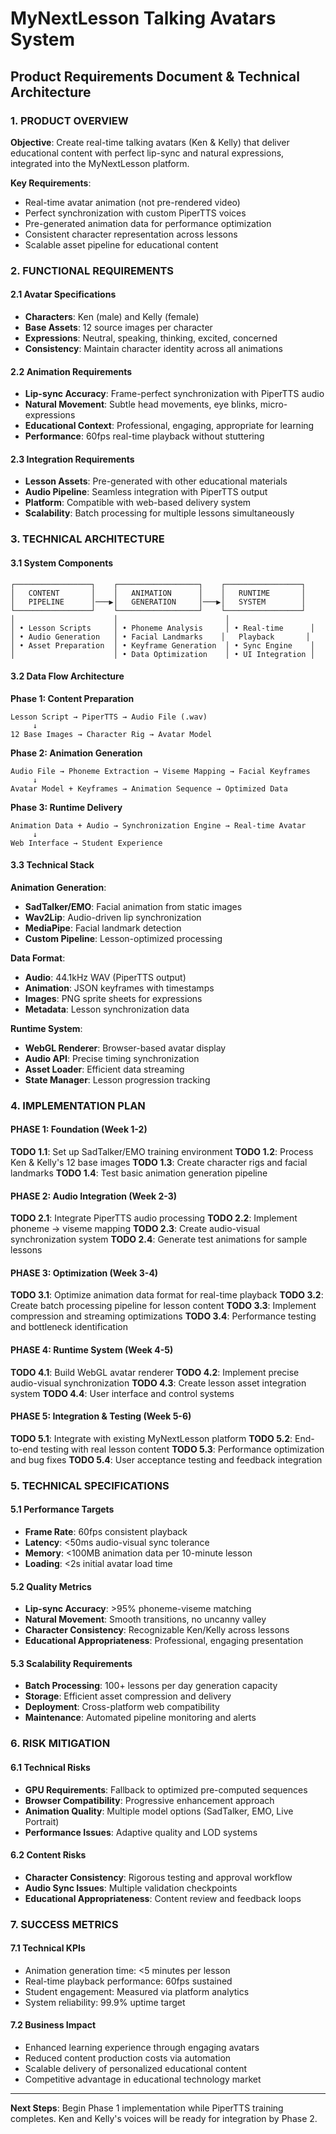 # MyNextLesson Talking Avatars System
## Product Requirements Document & Technical Architecture

### 1. PRODUCT OVERVIEW

**Objective**: Create real-time talking avatars (Ken & Kelly) that deliver educational content with perfect lip-sync and natural expressions, integrated into the MyNextLesson platform.

**Key Requirements**:
- Real-time avatar animation (not pre-rendered video)
- Perfect synchronization with custom PiperTTS voices
- Pre-generated animation data for performance optimization
- Consistent character representation across lessons
- Scalable asset pipeline for educational content

### 2. FUNCTIONAL REQUIREMENTS

#### 2.1 Avatar Specifications
- **Characters**: Ken (male) and Kelly (female) 
- **Base Assets**: 12 source images per character
- **Expressions**: Neutral, speaking, thinking, excited, concerned
- **Consistency**: Maintain character identity across all animations

#### 2.2 Animation Requirements
- **Lip-sync Accuracy**: Frame-perfect synchronization with PiperTTS audio
- **Natural Movement**: Subtle head movements, eye blinks, micro-expressions
- **Educational Context**: Professional, engaging, appropriate for learning
- **Performance**: 60fps real-time playback without stuttering

#### 2.3 Integration Requirements
- **Lesson Assets**: Pre-generated with other educational materials
- **Audio Pipeline**: Seamless integration with PiperTTS output
- **Platform**: Compatible with web-based delivery system
- **Scalability**: Batch processing for multiple lessons simultaneously

### 3. TECHNICAL ARCHITECTURE

#### 3.1 System Components

```
┌─────────────────┐    ┌──────────────────┐    ┌─────────────────┐
│   CONTENT       │    │   ANIMATION      │    │   RUNTIME       │
│   PIPELINE      │───▶│   GENERATION     │───▶│   SYSTEM        │
└─────────────────┘    └──────────────────┘    └─────────────────┘
│                      │                        │
│ • Lesson Scripts     │ • Phoneme Analysis     │ • Real-time      │
│ • Audio Generation   │ • Facial Landmarks    │   Playback       │
│ • Asset Preparation  │ • Keyframe Generation  │ • Sync Engine    │
│                      │ • Data Optimization    │ • UI Integration │
```

#### 3.2 Data Flow Architecture

**Phase 1: Content Preparation**
```
Lesson Script → PiperTTS → Audio File (.wav)
     ↓
12 Base Images → Character Rig → Avatar Model
```

**Phase 2: Animation Generation**
```
Audio File → Phoneme Extraction → Viseme Mapping → Facial Keyframes
     ↓
Avatar Model + Keyframes → Animation Sequence → Optimized Data
```

**Phase 3: Runtime Delivery**
```
Animation Data + Audio → Synchronization Engine → Real-time Avatar
     ↓
Web Interface → Student Experience
```

#### 3.3 Technical Stack

**Animation Generation**:
- **SadTalker/EMO**: Facial animation from static images
- **Wav2Lip**: Audio-driven lip synchronization
- **MediaPipe**: Facial landmark detection
- **Custom Pipeline**: Lesson-optimized processing

**Data Format**:
- **Audio**: 44.1kHz WAV (PiperTTS output)
- **Animation**: JSON keyframes with timestamps
- **Images**: PNG sprite sheets for expressions
- **Metadata**: Lesson synchronization data

**Runtime System**:
- **WebGL Renderer**: Browser-based avatar display
- **Audio API**: Precise timing synchronization
- **Asset Loader**: Efficient data streaming
- **State Manager**: Lesson progression tracking

### 4. IMPLEMENTATION PLAN

#### PHASE 1: Foundation (Week 1-2)
**TODO 1.1**: Set up SadTalker/EMO training environment
**TODO 1.2**: Process Ken & Kelly's 12 base images
**TODO 1.3**: Create character rigs and facial landmarks
**TODO 1.4**: Test basic animation generation pipeline

#### PHASE 2: Audio Integration (Week 2-3)
**TODO 2.1**: Integrate PiperTTS audio processing
**TODO 2.2**: Implement phoneme → viseme mapping
**TODO 2.3**: Create audio-visual synchronization system
**TODO 2.4**: Generate test animations for sample lessons

#### PHASE 3: Optimization (Week 3-4)
**TODO 3.1**: Optimize animation data format for real-time playback
**TODO 3.2**: Create batch processing pipeline for lesson content
**TODO 3.3**: Implement compression and streaming optimizations
**TODO 3.4**: Performance testing and bottleneck identification

#### PHASE 4: Runtime System (Week 4-5)
**TODO 4.1**: Build WebGL avatar renderer
**TODO 4.2**: Implement precise audio-visual synchronization
**TODO 4.3**: Create lesson asset integration system
**TODO 4.4**: User interface and control systems

#### PHASE 5: Integration & Testing (Week 5-6)
**TODO 5.1**: Integrate with existing MyNextLesson platform
**TODO 5.2**: End-to-end testing with real lesson content
**TODO 5.3**: Performance optimization and bug fixes
**TODO 5.4**: User acceptance testing and feedback integration

### 5. TECHNICAL SPECIFICATIONS

#### 5.1 Performance Targets
- **Frame Rate**: 60fps consistent playback
- **Latency**: <50ms audio-visual sync tolerance
- **Memory**: <100MB animation data per 10-minute lesson
- **Loading**: <2s initial avatar load time

#### 5.2 Quality Metrics
- **Lip-sync Accuracy**: >95% phoneme-viseme matching
- **Natural Movement**: Smooth transitions, no uncanny valley
- **Character Consistency**: Recognizable Ken/Kelly across lessons
- **Educational Appropriateness**: Professional, engaging presentation

#### 5.3 Scalability Requirements
- **Batch Processing**: 100+ lessons per day generation capacity
- **Storage**: Efficient asset compression and delivery
- **Deployment**: Cross-platform web compatibility
- **Maintenance**: Automated pipeline monitoring and alerts

### 6. RISK MITIGATION

#### 6.1 Technical Risks
- **GPU Requirements**: Fallback to optimized pre-computed sequences
- **Browser Compatibility**: Progressive enhancement approach
- **Animation Quality**: Multiple model options (SadTalker, EMO, Live Portrait)
- **Performance Issues**: Adaptive quality and LOD systems

#### 6.2 Content Risks
- **Character Consistency**: Rigorous testing and approval workflow
- **Audio Sync Issues**: Multiple validation checkpoints
- **Educational Appropriateness**: Content review and feedback loops

### 7. SUCCESS METRICS

#### 7.1 Technical KPIs
- Animation generation time: <5 minutes per lesson
- Real-time playback performance: 60fps sustained
- Student engagement: Measured via platform analytics
- System reliability: 99.9% uptime target

#### 7.2 Business Impact
- Enhanced learning experience through engaging avatars
- Reduced content production costs via automation
- Scalable delivery of personalized educational content
- Competitive advantage in educational technology market

---

**Next Steps**: Begin Phase 1 implementation while PiperTTS training completes. Ken and Kelly's voices will be ready for integration by Phase 2.